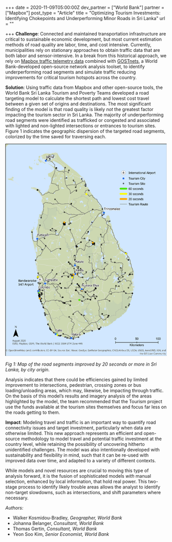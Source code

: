 +++
date = 2020-11-09T05:00:00Z
dev_partner = ["World Bank"]
partner = ["Mapbox"]
post_type = "Article"
title = "Optimizing Tourism Investments: Identifying Chokepoints and Underperforming Minor Roads in Sri Lanka"
url = ""

+++
**Challenge**: Connected and maintained transportation infrastructure are critical to sustainable economic development, but most current estimation methods of road quality are labor, time, and cost intensive. Currently, municipalities rely on stationary approaches to obtain traffic data that are both labor and sensor-intensive. In a break from this historical approach, we rely on [Mapbox traffic telemetry data](https://www.mapbox.com/traffic-data) combined with [GOSTnets](https://github.com/worldbank/GOSTnets), a World Bank-developed open-source network analysis toolset, to identify underperforming road segments and simulate traffic reducing improvements for critical tourism hotspots across the country.

**Solution**: Using traffic data from Mapbox and other open-source tools, the World Bank Sri Lanka Tourism and Poverty Teams developed a road targeting model to calculate the shortest path and lowest cost travel between a given set of origins and destinations. The most significant finding of the model is that road quality is likely _not_ the greatest factor impacting the tourism sector in Sri Lanka. The majority of underperforming road segments were identified as trafficked or congested and associated with lighted and non-lighted intersections or entrances to tourism sites. Figure 1 indicates the geographic dispersion of the targeted road segments, colorized by the time saved for traversing each.

![](/sri-lanka.png)

_Fig 1: Map of the road segments improved by 20 seconds or more in Sri Lanka, by city origin._

Analysis indicates that there could be efficiencies gained by limited improvement to intersections, pedestrian, crossing zones or bus loading/unloading areas, which may, likewise, be impacting through traffic. On the basis of this model’s results and imagery analysis of the areas highlighted by the model, the team recommended that the Tourism project use the funds available at the tourism sites themselves and focus far less on the roads getting to them.

**Impact**: Modeling travel and traffic is an important way to quantify road connectivity issues and target investment, particularly when data are otherwise limited. This new approach represents an efficient and open-source methodology to model travel and potential traffic investment at the country level, while retaining the possibility of uncovering hitherto unidentified challenges. The model was also intentionally developed with sustainability and flexibility in mind, such that it can be re-used with improved data over time, and adapted to a variety of different contexts.

While models and novel resources are crucial to moving this type of analysis forward, it is the fusion of sophisticated models _with_ manual selection, enhanced by local information, that hold real power. This two-stage process to identify likely trouble areas allows the analyst to identify non-target slowdowns, such as intersections, and shift parameters where necessary.

_Authors:_

* Walker Kosmidou-Bradley, _Geographer, World Bank_
* Johanna Belanger, _Consultant, World Bank_
* Thomas Gertin, _Consultant, World Bank_
* Yeon Soo Kim, _Senior Economist, World Bank_